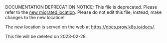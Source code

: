 DOCUMENTATION DEPRECATION NOTICE: This file is deprecated. Please refer to the
[new migrated
location](https://docs.prow.k8s.io/docs/jobs/).
Please do not edit this file; instead, make changes to the new location!

The new location is served on the web at
https://docs.prow.k8s.io/docs/.

This file will be deleted on 2023-02-28.

